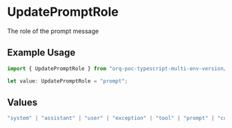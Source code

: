 # UpdatePromptRole

The role of the prompt message

## Example Usage

```typescript
import { UpdatePromptRole } from "orq-poc-typescript-multi-env-version/models/operations";

let value: UpdatePromptRole = "prompt";
```

## Values

```typescript
"system" | "assistant" | "user" | "exception" | "tool" | "prompt" | "correction" | "expected_output"
```